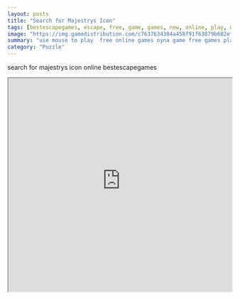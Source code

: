 ```yaml
---
layout: posts
title: "Search for Majestrys Icon"
tags: [bestescapegames, escape, free, game, games, new, online, play, download, search, majestrys, icon, free, online, games, oyna, game, free, games, play, play, games]
image: "https://img.gamedistribution.com/c7637634304a458f91f63879b602ef9c.jpg"
summary: "use mouse to play  free online games oyna game free games play play games"
category: "Puzzle"
---
```


search for majestrys icon online bestescapegames

<iframe width="100%" height="480px;" src="https://flash.gamedistribution.com?game=c7637634304a458f91f63879b602ef9c"></iframe>